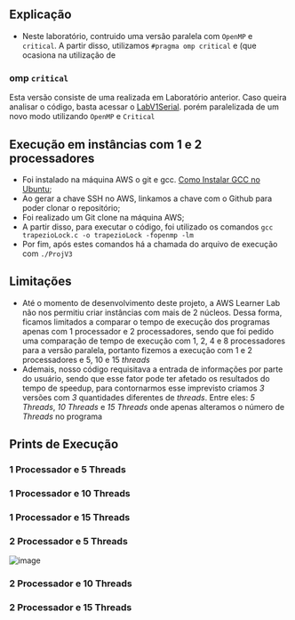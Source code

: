 ## Explicação 
- Neste laboratório, contruido uma versão paralela com `OpenMP` e` critical`. A partir disso, utilizamos `#pragma omp critical` e  (que ocasiona na utilização de 
### omp `critical`
Esta versão consiste de uma realizada em Laboratório anterior. Caso queira analisar o código, basta acessar o [LabV1Serial](https://github.com/claudia1402/LabComputacaoParalela-GrupoJujutsuCodigo/tree/main/ProjV1Serial). porém paralelizada de um novo modo utilizando `OpenMP` e `Critical`

## Execução em instâncias com 1 e 2 processadores
- Foi instalado na máquina AWS o git e gcc. [Como Instalar GCC no Ubuntu](https://linuxize.com/post/how-to-install-gcc-compiler-on-ubuntu-18-04/);
- Ao gerar a chave SSH no AWS, linkamos a chave com o Github para poder clonar o repositório;
- Foi realizado um Git clone na máquina AWS;
- A partir disso, para executar o código, foi utilizado os comandos `gcc trapezioLock.c -o trapezioLock -fopenmp -lm`
- Por fim, após estes comandos há a chamada do arquivo de execução com `./ProjV3`

## Limitações
- Até o momento de desenvolvimento deste projeto, a AWS Learner Lab não nos permitiu criar instâncias com mais de 2 núcleos. Dessa forma, ficamos limitados a comparar o tempo de execução dos programas apenas com 1 processador e 2 processadores, sendo que foi pedido uma comparação de tempo de execução com 1, 2, 4  e 8 processadores para a versão paralela, portanto fizemos a execução com 1 e 2 processadores e 5, 10 e 15 _threads_
- Ademais, nosso código requisitava a entrada de informações por parte do usuário, sendo que esse fator pode ter afetado os resultados do tempo de speedup, para contornarmos esse imprevisto criamos _3_ versões com _3_ quantidades diferentes de _threads_. Entre eles: _5 Threads_, _10 Threads_ e _15 Threads_ onde apenas alteramos o número de _Threads_ no programa
## Prints de Execução

### 1 Processador e 5 Threads

### 1 Processador e 10 Threads

### 1 Processador e 15 Threads

### 2 Processador e 5 Threads
![image](https://user-images.githubusercontent.com/80297158/200950413-73068bc0-60fb-4ee4-885f-59211523f1ab.png)

### 2 Processador e 10 Threads

### 2 Processador e 15 Threads
